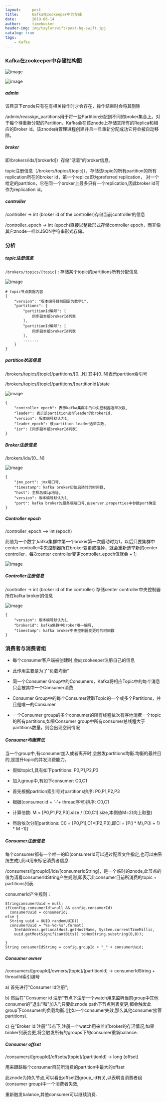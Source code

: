 ```yaml
---
layout:     post
title:      Kafka在zookeeper中的存储
date:       2019-06-14
author:     timebusker
header-img: img/taylorswift/post-bg-swift.jpg
catalog: true
tags:
    - Kafka
---  
```


### Kafka在zookeeper中存储结构图

![image](/img/MQ-middle/kafka17.png)   

![image](/img/MQ-middle/kafka23.png)   

##### admin

该目录下znode只有在有相关操作时才会存在，操作结束时会将其删除

/admin/reassign_partitions用于将一些Partition分配到不同的broker集合上。对于每个待重新分配的Partition，Kafka会在该znode上存储其所有的Replica和相应的Broker id。该znode由管理进程创建并且一旦重新分配成功它将会被自动移除。

##### broker
即/brokers/ids/[brokerId]）存储“活着”的broker信息。

topic注册信息（/brokers/topics/[topic]），存储该topic的所有partition的所有replication所在的broker id，第一个replica即为preferred replication，
对一个给定的partition，它在同一个broker上最多只有一个replication,因此broker id可作为replication id。

##### controller

/controller -> int (broker id of the controller)存储当前controller的信息

/controller_epoch -> int (epoch)直接以整数形式存储controller epoch，而非像其它znode一样以JSON字符串形式存储。

### 分析

##### topic注册信息

`/brokers/topics/[topic]` : 存储某个topic的partitions所有分配信息

![image](/img/MQ-middle/kafka18.png)   

```
# topic节点数据内容
{
    "version": "版本编号目前固定为数字1",
    "partitions": {
        "partitionId编号": [
            同步副本组brokerId列表
        ],
        "partitionId编号": [
            同步副本组brokerId列表
        ],
        .......
    }
}
```

##### partition状态信息

/brokers/topics/[topic]/partitions/[0...N]  其中[0..N]表示partition索引号

/brokers/topics/[topic]/partitions/[partitionId]/state

![image](/img/MQ-middle/kafka19.png)   

```
{
    "controller_epoch": 表示kafka集群中的中央控制器选举次数,
    "leader": 表示该partition选举leader的brokerId,
    "version": 版本编号默认为1,
    "leader_epoch": 该partition leader选举次数,
    "isr": [同步副本组brokerId列表]
}
```

##### Broker注册信息

/brokers/ids/[0...N]                 

![image](/img/MQ-middle/kafka20.png)  

```
{
    "jmx_port": jmx端口号,
    "timestamp": kafka broker初始启动时的时间戳,
    "host": 主机名或ip地址,
    "version": 版本编号默认为1,
    "port": kafka broker的服务端端口号,由server.properties中参数port确定
}
```

##### Controller epoch

/controller_epoch -->  int (epoch)   

此值为一个数字,kafka集群中第一个broker第一次启动时为1，以后只要集群中center controller中央控制器所在broker变更或挂掉，就会重新选举新的center controller，每次center controller变更controller_epoch值就会 + 1; 

![image](/img/MQ-middle/kafka21.png) 

##### Controller注册信息

/controller -> int (broker id of the controller)  存储center controller中央控制器所在kafka broker的信息

![image](/img/MQ-middle/kafka22.png) 

```
{
    "version": 版本编号默认为1,
    "brokerid": kafka集群中broker唯一编号,
    "timestamp": kafka broker中央控制器变更时的时间戳
}
```

### 消费者与消费者组

- 每个consumer客户端被创建时,会向zookeeper注册自己的信息

- 此作用主要是为了"负载均衡"

- 同一个Consumer Group中的Consumers，Kafka将相应Topic中的每个消息只会被其中一个Consumer消费

- Consumer Group中的每个Consumer读取Topic的一个或多个Partitions，并且是唯一的Consumer

- 一个Consumer group的多个consumer的所有线程依次有序地消费一个topic的所有partitions,如果Consumer group中所有consumer总线程大于partitions数量，则会出现空闲情况

##### Consumer均衡算法

当一个group中,有consumer加入或者离开时,会触发partitions均衡.均衡的最终目的,是提升topic的并发消费能力。

- 假如topic1,具有如下partitions: P0,P1,P2,P3

- 加入group中,有如下consumer: C0,C1

- 首先根据partition索引号对partitions排序: P0,P1,P2,P3

- 根据(consumer.id + '-'+ thread序号)排序: C0,C1

- 计算倍数: M = [P0,P1,P2,P3].size / [C0,C1].size,本例值M=2(向上取整)

- 然后依次分配partitions: C0 = [P0,P1],C1=[P2,P3],即Ci = [P(i * M),P((i + 1) * M -1)]

##### Consumer注册信息

每个consumer都有一个唯一的ID(consumerId可以通过配置文件指定,也可以由系统生成),此id用来标记消费者信息.

/consumers/[groupId]/ids/[consumerIdString]，是一个临时的znode,此节点的值为请看consumerIdString产生规则,即表示此consumer目前所消费的topic + partitions列表.

consumerId产生规则：

```
StringconsumerUuid = null;
if(config.consumerId!=null && config.consumerId)
  consumerUuid = consumerId;
else {
  String uuid = UUID.randomUUID()
  consumerUuid = "%s-%d-%s".format(
    InetAddress.getLocalHost.getHostName, System.currentTimeMillis,
    uuid.getMostSignificantBits().toHexString.substring(0,8));

}
String consumerIdString = config.groupId + "_" + consumerUuid;
```

##### Consumer owner

/consumers/[groupId]/owners/[topic]/[partitionId] -> consumerIdString + threadId索引编号

a) 首先进行"Consumer Id注册";

b) 然后在"Consumer id 注册"节点下注册一个watch用来监听当前group中其他consumer的"退出"和"加入";只要此znode path下节点列表变更,都会触发此group下consumer的负载均衡.(比如一个consumer失效,那么其他consumer接管partitions).

c) 在"Broker id 注册"节点下,注册一个watch用来监听broker的存活情况;如果broker列表变更,将会触发所有的groups下的consumer重新balance.


##### Consumer offset

/consumers/[groupId]/offsets/[topic]/[partitionId] -> long (offset)

用来跟踪每个consumer目前所消费的partition中最大的offset

此znode为持久节点,可以看出offset跟group_id有关,以表明当消费者组(consumer group)中一个消费者失效,

重新触发balance,其他consumer可以继续消费.



















